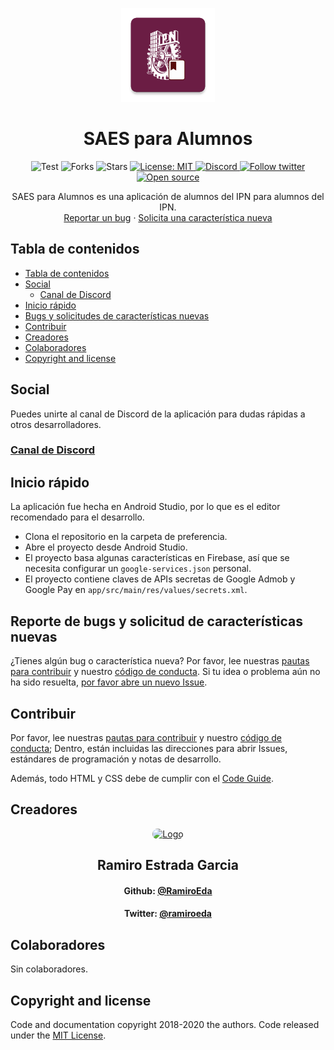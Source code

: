 <p align="center">
  <a href="https://github.com/RamiroEda/SAES-para-Alumnos">
    <img src="https://raw.githubusercontent.com/RamiroEda/SAES-para-Alumnos/master/app/src/main/ic_launcher-web.png" alt="Logo" width=150 height=150>
  </a>

  <h1 align="center">SAES para Alumnos</h1>
  <p align="center">
    <span>
      <img src="https://github.com/RamiroEda/SAES-para-Alumnos/workflows/test/badge.svg?branch=dev" alt="Test">
    </span>
    <span>
      <img src="https://img.shields.io/github/forks/RamiroEda/SAES-para-Alumnos?label=Fork&style=social" alt="Forks">
    </span>
    <span>
      <img src="https://img.shields.io/github/stars/RamiroEda/SAES-para-Alumnos?label=Star&style=social" alt="Stars">
    </span>
    <a href="https://github.com/RamiroEda/SAES-para-Alumnos/blob/master/LICENSE">
      <img src="https://img.shields.io/badge/License-MIT-lightgrey.svg" alt="License: MIT">
    </a>
    <a href="https://discord.gg/Pgczrsq">
      <img src="https://img.shields.io/discord/755225426913132586.svg?label=Discord" alt="Discord">
    </a>
    <a href="https://twitter.com/ramiroeda">
      <img src="https://img.shields.io/twitter/follow/ramiroeda.svg?style=social" alt="Follow twitter">
    </a>
    <a href="https://opensource.org/">
      <img src="https://badges.frapsoft.com/os/v1/open-source.svg?v=103" alt="Open source">
    </a>
  </p>
  <p align="center">
    SAES para Alumnos es una aplicación de alumnos del IPN para alumnos del IPN.
    <br>
    <a href="https://github.com/RamiroEda/SAES-para-Alumnos/issues/new?labels=bug&template=issue.md&title=%5BFECHA+EN+YY-MM-DD%5D%3A+%5BTITULO+DEL+ISSUE%5D">Reportar un bug</a>
    ·
    <a href="https://github.com/RamiroEda/SAES-para-Alumnos/issues/new?labels=feature&template=feature.md&title=%5BFECHA+EN+YY-MM-DD%5D%3A+%5BTITULO+DEL+ISSUE%5D">Solicita una característica nueva</a>
  </p>
</p>


## Tabla de contenidos

- [Tabla de contenidos](#tabla-de-contenidos)
- [Social](#social)
  - [Canal de Discord](#canal-de-discord)
- [Inicio rápido](#inicio-rápido)
- [Bugs y solicitudes de características nuevas](#bugs-y-solicitudes-de-características-nuevas)
- [Contribuir](#contribuir)
- [Creadores](#creadores)
- [Colaboradores](#colaboradores)
- [Copyright and license](#copyright-and-license)


## Social
Puedes unirte al canal de Discord de la aplicación para dudas rápidas a otros desarrolladores.

### [Canal de Discord](https://discord.gg/Pgczrsq)

## Inicio rápido

La aplicación fue hecha en Android Studio, por lo que es el editor recomendado para el desarrollo.

- Clona el repositorio en la carpeta de preferencia.
- Abre el proyecto desde Android Studio.
- El proyecto basa algunas características en Firebase, así que se necesita configurar un `google-services.json` personal.
- El proyecto contiene claves de APIs secretas de Google Admob y Google Pay en `app/src/main/res/values/secrets.xml`.


## Reporte de bugs y solicitud de características nuevas

¿Tienes algún bug o característica nueva? Por favor, lee nuestras [pautas para contribuir](https://github.com/RamiroEda/SAES-para-Alumnos/blob/master/CONTRIBUTING.md) y nuestro [código de conducta](https://github.com/RamiroEda/SAES-para-Alumnos/blob/master/CODE_OF_CONDUCT.md). Si tu idea o problema aún no ha sido resuelta, [por favor abre un nuevo Issue](https://github.com/RamiroEda/SAES-para-Alumnos/issues/new/choose).

## Contribuir

Por favor, lee nuestras [pautas para contribuir](https://github.com/RamiroEda/SAES-para-Alumnos/blob/master/CONTRIBUTING.md) y nuestro [código de conducta](https://github.com/RamiroEda/SAES-para-Alumnos/blob/master/CODE_OF_CONDUCT.md); Dentro, están incluidas las direcciones para abrir Issues, estándares de programación y notas de desarrollo.

Además, todo HTML y CSS debe de cumplir con el [Code Guide](https://github.com/mdo/code-guide).

## Creadores

<p align="center">
    <a href="https://github.com/RamiroEda">
        <img src="https://github.com/RamiroEda.png" style="border-radius: 9999px;" alt="Logo" width=150 height=150>
    </a>
    <h2 align="center">Ramiro Estrada Garcia</h2>
    <h4 align="center">Github: <a href="https://github.com/RamiroEda">@RamiroEda</a></h4>
    <h4 align="center">Twitter: <a href="https://twitter.com/ramiroeda">@ramiroeda</a></h4>
</p>

## Colaboradores

Sin colaboradores.

## Copyright and license

Code and documentation copyright 2018-2020 the authors. Code released under the [MIT License](https://github.com/RamiroEda/SAES-para-Alumnos/blob/master/LICENSE).
